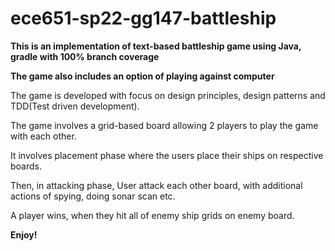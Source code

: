 # ece651-sp22-gg147-battleship

**This is an implementation of text-based battleship game using Java, gradle with 100% branch coverage**

**The game also includes an option of playing against computer**

The game is developed with focus on design principles, design patterns and TDD(Test driven development).

The game involves a grid-based board allowing 2 players to play the game with each other.

It involves placement phase where the users place their ships on respective boards.

Then, in attacking phase, User attack each other board, with additional actions of spying, doing sonar scan etc.

A player wins, when they hit all of enemy ship grids on enemy board.

**Enjoy!**

